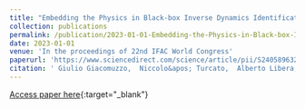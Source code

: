 ```yaml
---
title: "Embedding the Physics in Black-box Inverse Dynamics Identification: a Comparison Between Gaussian Processes and Neural Networks"
collection: publications
permalink: /publication/2023-01-01-Embedding-the-Physics-in-Black-box-Inverse-Dynamics-Identification-a-Comparison-Between-Gaussian-Processes-and-Neural-Networks
date: 2023-01-01
venue: 'In the proceedings of 22nd IFAC World Congress'
paperurl: 'https://www.sciencedirect.com/science/article/pii/S240589632302267X'
citation: ' Giulio Giacomuzzo,  Niccolo&apos; Turcato,  Alberto Libera,  Ruggero Carli, &quot;Embedding the Physics in Black-box Inverse Dynamics Identification: a Comparison Between Gaussian Processes and Neural Networks.&quot; In the proceedings of 22nd IFAC World Congress, 2023.'
---
```

[Access paper here](https://www.sciencedirect.com/science/article/pii/S240589632302267X){:target="_blank"}
